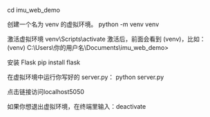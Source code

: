 cd imu_web_demo

创建一个名为 venv 的虚拟环境。
python -m venv venv

激活虚拟环境
venv\Scripts\activate
激活后，前面会看到 (venv)，比如：
(venv) C:\Users\你的用户名\Documents\imu_web_demo>

安装 Flask
pip install flask

在虚拟环境中运行你写好的 server.py：
python server.py

点击链接访问localhost5050

如果你想退出虚拟环境，在终端里输入：deactivate

